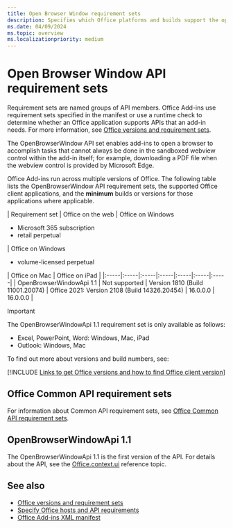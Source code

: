 ```yaml
---
title: Open Browser Window requirement sets
description: Specifies which Office platforms and builds support the openBrowserWindow API.
ms.date: 04/09/2024
ms.topic: overview
ms.localizationpriority: medium
---
```


# Open Browser Window API requirement sets

Requirement sets are named groups of API members. Office Add-ins use requirement sets specified in the manifest or use a runtime check to determine whether an Office application supports APIs that an add-in needs. For more information, see [Office versions and requirement sets](/office/dev/add-ins/develop/office-versions-and-requirement-sets).

The OpenBrowserWindow API set enables add-ins to open a browser to accomplish tasks that cannot always be done in the sandboxed webview control within the add-in itself; for example, downloading a PDF file when the webview control is provided by Microsoft Edge.

Office Add-ins run across multiple versions of Office. The following table lists the OpenBrowserWindow API requirement sets, the supported Office client applications, and the **minimum** builds or versions for those applications where applicable.

| Requirement set | Office on the web | Office on Windows<ul><li>Microsoft 365 subscription</li><li>retail perpetual</li></ul> | Office on Windows<ul><li>volume-licensed perpetual</li></ul> | Office on Mac | Office on iPad |
|:-----|:-----|:-----|:-----|:-----|:-----|:-----|
| OpenBrowserWindowApi 1.1 | Not supported | Version 1810 (Build 11001.20074) | Office 2021: Version 2108 (Build 14326.20454) | 16.0.0.0 | 16.0.0.0 |

> [!IMPORTANT]
> The OpenBrowserWindowApi 1.1 requirement set is only available as follows:
>
> - Excel, PowerPoint, Word: Windows, Mac, iPad
> - Outlook: Windows, Mac

To find out more about versions and build numbers, see:

[!INCLUDE [Links to get Office versions and how to find Office client version](../../includes/links-get-office-versions-builds.md)]

## Office Common API requirement sets

For information about Common API requirement sets, see [Office Common API requirement sets](office-add-in-requirement-sets.md).

## OpenBrowserWindowApi 1.1

The OpenBrowserWindowApi 1.1 is the first version of the API. For details about the API, see the [Office.context.ui](/javascript/api/office/office.context#office-office-context-ui-member) reference topic.

## See also

- [Office versions and requirement sets](/office/dev/add-ins/develop/office-versions-and-requirement-sets)
- [Specify Office hosts and API requirements](/office/dev/add-ins/develop/specify-office-hosts-and-api-requirements)
- [Office Add-ins XML manifest](/office/dev/add-ins/develop/add-in-manifests)
